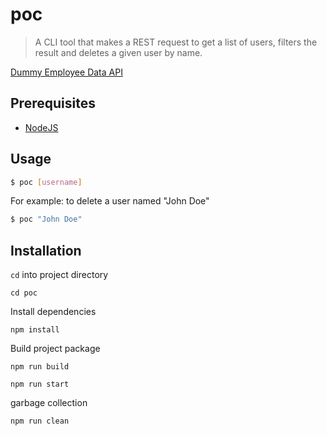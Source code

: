 # poc
> A CLI tool that makes a REST request to get a list of users, filters the
> result and deletes a given user by name.

[Dummy Employee Data API](https://itrau.co/DummyAPI)


## Prerequisites
- [NodeJS](https://nodejs.org/en/)

## Usage
```bash
$ poc [username]
```
For example: to delete a user named "John Doe"
```bash
$ poc "John Doe"
```

## Installation
`cd` into project directory
```
cd poc
```

Install dependencies
```
npm install
```
Build project package
```
npm run build
```

```
npm run start
```

garbage collection
```
npm run clean
```
